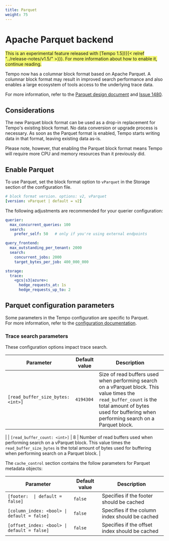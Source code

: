 ```yaml
---
title: Parquet
weight: 75
---
```


# Apache Parquet backend

<span style="background-color:#f3f973;">This is an experimental feature released with [Tempo 1.5]({{< relref "../release-notes/v1.5/" >}}). For more information about how to enable it, continue reading.</span>

Tempo now has a columnar block format based on Apache Parquet.
A columnar block format may result in improved search performance and also enables a large ecosystem of tools access to the underlying trace data.

For more information, refer to the [Parquet design document](https://github.com/mdisibio/tempo/blob/design-proposal-parquet/docs/design-proposals/2022-04%20Parquet.md) and [Issue 1480](https://github.com/grafana/tempo/issues/1480).

## Considerations

The new Parquet block format can be used as a drop-in replacement for Tempo's existing block format.
No data conversion or upgrade process is necessary.
As soon as the Parquet format is enabled, Tempo starts writing data in that format, leaving existing data as-is.

Please note, however, that enabling the Parquet block format means Tempo will require more CPU and memory resources than it previously did. 


## Enable Parquet

To use Parquet, set the block format option to `vParquet` in the Storage section of the configuration file.

```yaml
# block format version. options: v2, vParquet
[version: vParquet | default = v2]
```

The following adjustments are recommended for your querier configuration: 

```yaml
querier:
  max_concurrent_queries: 100
  search:
    prefer_self: 50   # only if you're using external endpoints

query_frontend:
  max_outstanding_per_tenant: 2000
  search:
    concurrent_jobs: 2000
    target_bytes_per_job: 400_000_000

storage:
  trace:
    <gcs|s3|azure>:
      hedge_requests_at: 1s
      hedge_requests_up_to: 2
```

## Parquet configuration parameters

Some parameters in the Tempo configuration are specific to Parquet.  
For more information, refer to the [configuration documentation](https://grafana.com/docs/tempo/latest/configuration/#storage).

### Trace search parameters

These configuration options impact trace search.

| Parameter | Default value | Description | 
| --- | --- | --- |
| `[read_buffer_size_bytes: <int>]` | `4194304` | Size of read buffers used when performing search on a vParquet block. This value times the `read_buffer_count`  is the total amount of bytes used for buffering when performing search on a Parquet block.
 | 
| `[read_buffer_count: <int>]` | 8 | Number of read buffers used when performing search on a vParquet block. This value times the `read_buffer_size_bytes` is the total amount of bytes used for buffering when performing search on a Parquet block.
 |

The `cache_control` section contains the follow parameters for Parquet metadata objects:

| Parameter | Default value | Description |
| --- | --- | --- |
| <code>[footer: <bool> \| default = false]</code> | `false` | Specifies if the footer should be cached | 
| `[column_index: <bool> \| default = false]` | `false` | Specifies if the column index should be cached | 
| `[offset_index: <bool> \| default = false]` | `false` | Specifies if the offset index should be cached |
